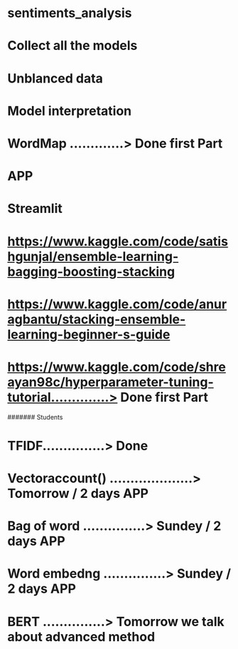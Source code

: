 # sentiments_analysis
# Collect all the models 
# Unblanced data
# Model interpretation 
# WordMap .............> Done first Part
# APP
# Streamlit 
# https://www.kaggle.com/code/satishgunjal/ensemble-learning-bagging-boosting-stacking
# https://www.kaggle.com/code/anuragbantu/stacking-ensemble-learning-beginner-s-guide
# https://www.kaggle.com/code/shreayan98c/hyperparameter-tuning-tutorial..............> Done first Part
####### Students 
# TFIDF...............> Done
# Vectoraccount() ....................> Tomorrow / 2 days APP
# Bag of word ...............> Sundey / 2 days APP
# Word embedng ...............> Sundey / 2 days APP
# BERT ...............> Tomorrow we talk about advanced method